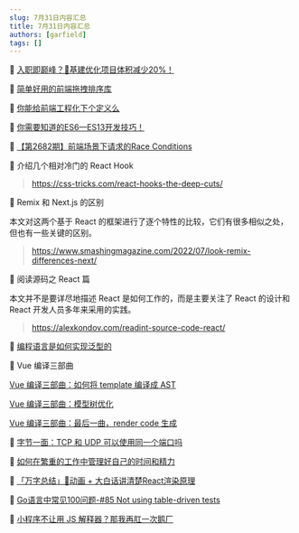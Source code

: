 ```yaml
---
slug: 7月31日内容汇总
title: 7月31日内容汇总
authors: [garfield]
tags: []
---
```


📒 [入职即巅峰？🧨基建优化项目体积减少20%！](https://juejin.cn/post/7118782372220567566)

📒 [简单好用的前端拖拽排序库](https://mp.weixin.qq.com/s/XznUiQUq5vRWFLgbz2u8Dg)

📒 [你能给前端工程化下个定义么](https://juejin.cn/post/7124601707702517797)

📒 [你需要知道的ES6—ES13开发技巧！](https://mp.weixin.qq.com/s/KsoSwA73PzGwYMqZOwUvNQ)

📒 [【第2682期】前端场景下请求的Race Conditions](https://mp.weixin.qq.com/s/PL_uWkSTo12hxmxMmUKndw)

📒 介绍几个相对冷门的 React Hook

> https://css-tricks.com/react-hooks-the-deep-cuts/

📒 Remix 和 Next.js 的区别

本文对这两个基于 React 的框架进行了逐个特性的比较，它们有很多相似之处，但也有一些关键的区别。

> https://www.smashingmagazine.com/2022/07/look-remix-differences-next/

📒 阅读源码之 React 篇

本文并不是要详尽地描述 React 是如何工作的，而是主要关注了 React 的设计和 React 开发人员多年来采用的实践。

> https://alexkondov.com/readint-source-code-react/

📒 [编程语言是如何实现泛型的](https://www.bmpi.dev/dev/deep-in-program-language/how-to-implement-generics/)

📒 Vue 编译三部曲

[Vue 编译三部曲：如何将 template 编译成 AST](https://mp.weixin.qq.com/s/5GSrv0xV5a1VqkKuPGgTRw)

[Vue 编译三部曲：模型树优化](https://mp.weixin.qq.com/s/-Wo1_GfMyVgDckpNnL42wQ)

[Vue 编译三部曲：最后一曲，render code 生成](https://mp.weixin.qq.com/s/K0za54kUIYXXpz3BS8XQkw)

📒 [字节一面：TCP 和 UDP 可以使用同一个端口吗](https://mp.weixin.qq.com/s/3fMZN_LidCi5fiD16nNWWA)

📒 [如何在繁重的工作中管理好自己的时间和精力](https://mp.weixin.qq.com/s/-z809aeSyvZsdKcWKSUrgA)

📒 [「万字总结」🍒动画 + 大白话讲清楚React渲染原理](https://juejin.cn/post/7121378029682556958)

📒 [Go语言中常见100问题-#85 Not using table-driven tests](https://mp.weixin.qq.com/s/-UOG3Pn9aNxRMBtncGjF-w)

📒 [小程序不让用 JS 解释器？那我再肛一次鹅厂](https://mp.weixin.qq.com/s/JmHNfU11kbHGOnHi4kCcmQ)
